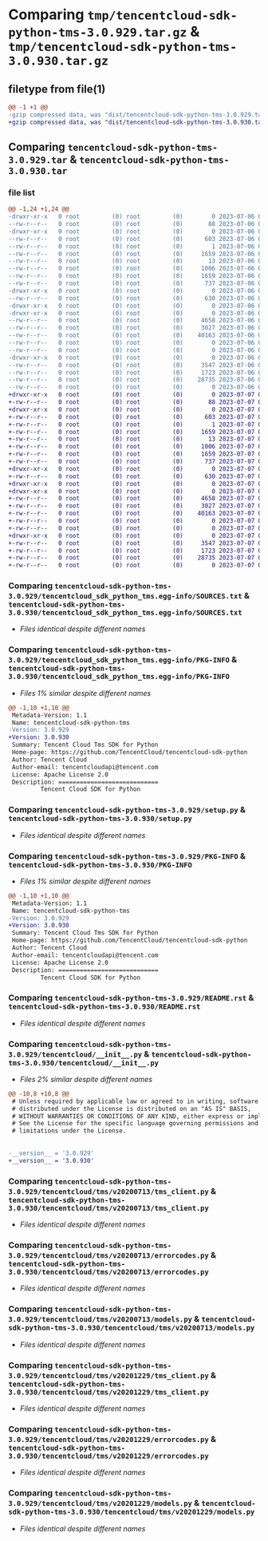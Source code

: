 # Comparing `tmp/tencentcloud-sdk-python-tms-3.0.929.tar.gz` & `tmp/tencentcloud-sdk-python-tms-3.0.930.tar.gz`

## filetype from file(1)

```diff
@@ -1 +1 @@
-gzip compressed data, was "dist/tencentcloud-sdk-python-tms-3.0.929.tar", last modified: Thu Jul  6 00:37:03 2023, max compression
+gzip compressed data, was "dist/tencentcloud-sdk-python-tms-3.0.930.tar", last modified: Fri Jul  7 00:35:05 2023, max compression
```

## Comparing `tencentcloud-sdk-python-tms-3.0.929.tar` & `tencentcloud-sdk-python-tms-3.0.930.tar`

### file list

```diff
@@ -1,24 +1,24 @@
-drwxr-xr-x   0 root         (0) root         (0)        0 2023-07-06 00:37:03.000000 tencentcloud-sdk-python-tms-3.0.929/
--rw-r--r--   0 root         (0) root         (0)       88 2023-07-06 00:37:03.000000 tencentcloud-sdk-python-tms-3.0.929/setup.cfg
-drwxr-xr-x   0 root         (0) root         (0)        0 2023-07-06 00:37:03.000000 tencentcloud-sdk-python-tms-3.0.929/tencentcloud_sdk_python_tms.egg-info/
--rw-r--r--   0 root         (0) root         (0)      603 2023-07-06 00:37:03.000000 tencentcloud-sdk-python-tms-3.0.929/tencentcloud_sdk_python_tms.egg-info/SOURCES.txt
--rw-r--r--   0 root         (0) root         (0)        1 2023-07-06 00:37:03.000000 tencentcloud-sdk-python-tms-3.0.929/tencentcloud_sdk_python_tms.egg-info/dependency_links.txt
--rw-r--r--   0 root         (0) root         (0)     1659 2023-07-06 00:37:03.000000 tencentcloud-sdk-python-tms-3.0.929/tencentcloud_sdk_python_tms.egg-info/PKG-INFO
--rw-r--r--   0 root         (0) root         (0)       13 2023-07-06 00:37:03.000000 tencentcloud-sdk-python-tms-3.0.929/tencentcloud_sdk_python_tms.egg-info/top_level.txt
--rw-r--r--   0 root         (0) root         (0)     1006 2023-07-06 00:37:03.000000 tencentcloud-sdk-python-tms-3.0.929/setup.py
--rw-r--r--   0 root         (0) root         (0)     1659 2023-07-06 00:37:03.000000 tencentcloud-sdk-python-tms-3.0.929/PKG-INFO
--rw-r--r--   0 root         (0) root         (0)      737 2023-07-06 00:37:03.000000 tencentcloud-sdk-python-tms-3.0.929/README.rst
-drwxr-xr-x   0 root         (0) root         (0)        0 2023-07-06 00:37:03.000000 tencentcloud-sdk-python-tms-3.0.929/tencentcloud/
--rw-r--r--   0 root         (0) root         (0)      630 2023-07-06 00:37:03.000000 tencentcloud-sdk-python-tms-3.0.929/tencentcloud/__init__.py
-drwxr-xr-x   0 root         (0) root         (0)        0 2023-07-06 00:37:03.000000 tencentcloud-sdk-python-tms-3.0.929/tencentcloud/tms/
-drwxr-xr-x   0 root         (0) root         (0)        0 2023-07-06 00:37:03.000000 tencentcloud-sdk-python-tms-3.0.929/tencentcloud/tms/v20200713/
--rw-r--r--   0 root         (0) root         (0)     4658 2023-07-06 00:37:03.000000 tencentcloud-sdk-python-tms-3.0.929/tencentcloud/tms/v20200713/tms_client.py
--rw-r--r--   0 root         (0) root         (0)     3027 2023-07-06 00:37:03.000000 tencentcloud-sdk-python-tms-3.0.929/tencentcloud/tms/v20200713/errorcodes.py
--rw-r--r--   0 root         (0) root         (0)    40163 2023-07-06 00:37:03.000000 tencentcloud-sdk-python-tms-3.0.929/tencentcloud/tms/v20200713/models.py
--rw-r--r--   0 root         (0) root         (0)        0 2023-07-06 00:37:03.000000 tencentcloud-sdk-python-tms-3.0.929/tencentcloud/tms/v20200713/__init__.py
--rw-r--r--   0 root         (0) root         (0)        0 2023-07-06 00:37:03.000000 tencentcloud-sdk-python-tms-3.0.929/tencentcloud/tms/__init__.py
-drwxr-xr-x   0 root         (0) root         (0)        0 2023-07-06 00:37:03.000000 tencentcloud-sdk-python-tms-3.0.929/tencentcloud/tms/v20201229/
--rw-r--r--   0 root         (0) root         (0)     3547 2023-07-06 00:37:03.000000 tencentcloud-sdk-python-tms-3.0.929/tencentcloud/tms/v20201229/tms_client.py
--rw-r--r--   0 root         (0) root         (0)     1723 2023-07-06 00:37:03.000000 tencentcloud-sdk-python-tms-3.0.929/tencentcloud/tms/v20201229/errorcodes.py
--rw-r--r--   0 root         (0) root         (0)    28735 2023-07-06 00:37:03.000000 tencentcloud-sdk-python-tms-3.0.929/tencentcloud/tms/v20201229/models.py
--rw-r--r--   0 root         (0) root         (0)        0 2023-07-06 00:37:03.000000 tencentcloud-sdk-python-tms-3.0.929/tencentcloud/tms/v20201229/__init__.py
+drwxr-xr-x   0 root         (0) root         (0)        0 2023-07-07 00:35:05.000000 tencentcloud-sdk-python-tms-3.0.930/
+-rw-r--r--   0 root         (0) root         (0)       88 2023-07-07 00:35:05.000000 tencentcloud-sdk-python-tms-3.0.930/setup.cfg
+drwxr-xr-x   0 root         (0) root         (0)        0 2023-07-07 00:35:05.000000 tencentcloud-sdk-python-tms-3.0.930/tencentcloud_sdk_python_tms.egg-info/
+-rw-r--r--   0 root         (0) root         (0)      603 2023-07-07 00:35:05.000000 tencentcloud-sdk-python-tms-3.0.930/tencentcloud_sdk_python_tms.egg-info/SOURCES.txt
+-rw-r--r--   0 root         (0) root         (0)        1 2023-07-07 00:35:05.000000 tencentcloud-sdk-python-tms-3.0.930/tencentcloud_sdk_python_tms.egg-info/dependency_links.txt
+-rw-r--r--   0 root         (0) root         (0)     1659 2023-07-07 00:35:05.000000 tencentcloud-sdk-python-tms-3.0.930/tencentcloud_sdk_python_tms.egg-info/PKG-INFO
+-rw-r--r--   0 root         (0) root         (0)       13 2023-07-07 00:35:05.000000 tencentcloud-sdk-python-tms-3.0.930/tencentcloud_sdk_python_tms.egg-info/top_level.txt
+-rw-r--r--   0 root         (0) root         (0)     1006 2023-07-07 00:35:05.000000 tencentcloud-sdk-python-tms-3.0.930/setup.py
+-rw-r--r--   0 root         (0) root         (0)     1659 2023-07-07 00:35:05.000000 tencentcloud-sdk-python-tms-3.0.930/PKG-INFO
+-rw-r--r--   0 root         (0) root         (0)      737 2023-07-07 00:35:05.000000 tencentcloud-sdk-python-tms-3.0.930/README.rst
+drwxr-xr-x   0 root         (0) root         (0)        0 2023-07-07 00:35:05.000000 tencentcloud-sdk-python-tms-3.0.930/tencentcloud/
+-rw-r--r--   0 root         (0) root         (0)      630 2023-07-07 00:35:05.000000 tencentcloud-sdk-python-tms-3.0.930/tencentcloud/__init__.py
+drwxr-xr-x   0 root         (0) root         (0)        0 2023-07-07 00:35:05.000000 tencentcloud-sdk-python-tms-3.0.930/tencentcloud/tms/
+drwxr-xr-x   0 root         (0) root         (0)        0 2023-07-07 00:35:05.000000 tencentcloud-sdk-python-tms-3.0.930/tencentcloud/tms/v20200713/
+-rw-r--r--   0 root         (0) root         (0)     4658 2023-07-07 00:35:05.000000 tencentcloud-sdk-python-tms-3.0.930/tencentcloud/tms/v20200713/tms_client.py
+-rw-r--r--   0 root         (0) root         (0)     3027 2023-07-07 00:35:05.000000 tencentcloud-sdk-python-tms-3.0.930/tencentcloud/tms/v20200713/errorcodes.py
+-rw-r--r--   0 root         (0) root         (0)    40163 2023-07-07 00:35:05.000000 tencentcloud-sdk-python-tms-3.0.930/tencentcloud/tms/v20200713/models.py
+-rw-r--r--   0 root         (0) root         (0)        0 2023-07-07 00:35:05.000000 tencentcloud-sdk-python-tms-3.0.930/tencentcloud/tms/v20200713/__init__.py
+-rw-r--r--   0 root         (0) root         (0)        0 2023-07-07 00:35:05.000000 tencentcloud-sdk-python-tms-3.0.930/tencentcloud/tms/__init__.py
+drwxr-xr-x   0 root         (0) root         (0)        0 2023-07-07 00:35:05.000000 tencentcloud-sdk-python-tms-3.0.930/tencentcloud/tms/v20201229/
+-rw-r--r--   0 root         (0) root         (0)     3547 2023-07-07 00:35:05.000000 tencentcloud-sdk-python-tms-3.0.930/tencentcloud/tms/v20201229/tms_client.py
+-rw-r--r--   0 root         (0) root         (0)     1723 2023-07-07 00:35:05.000000 tencentcloud-sdk-python-tms-3.0.930/tencentcloud/tms/v20201229/errorcodes.py
+-rw-r--r--   0 root         (0) root         (0)    28735 2023-07-07 00:35:05.000000 tencentcloud-sdk-python-tms-3.0.930/tencentcloud/tms/v20201229/models.py
+-rw-r--r--   0 root         (0) root         (0)        0 2023-07-07 00:35:05.000000 tencentcloud-sdk-python-tms-3.0.930/tencentcloud/tms/v20201229/__init__.py
```

### Comparing `tencentcloud-sdk-python-tms-3.0.929/tencentcloud_sdk_python_tms.egg-info/SOURCES.txt` & `tencentcloud-sdk-python-tms-3.0.930/tencentcloud_sdk_python_tms.egg-info/SOURCES.txt`

 * *Files identical despite different names*

### Comparing `tencentcloud-sdk-python-tms-3.0.929/tencentcloud_sdk_python_tms.egg-info/PKG-INFO` & `tencentcloud-sdk-python-tms-3.0.930/tencentcloud_sdk_python_tms.egg-info/PKG-INFO`

 * *Files 1% similar despite different names*

```diff
@@ -1,10 +1,10 @@
 Metadata-Version: 1.1
 Name: tencentcloud-sdk-python-tms
-Version: 3.0.929
+Version: 3.0.930
 Summary: Tencent Cloud Tms SDK for Python
 Home-page: https://github.com/TencentCloud/tencentcloud-sdk-python
 Author: Tencent Cloud
 Author-email: tencentcloudapi@tencent.com
 License: Apache License 2.0
 Description: ============================
         Tencent Cloud SDK for Python
```

### Comparing `tencentcloud-sdk-python-tms-3.0.929/setup.py` & `tencentcloud-sdk-python-tms-3.0.930/setup.py`

 * *Files identical despite different names*

### Comparing `tencentcloud-sdk-python-tms-3.0.929/PKG-INFO` & `tencentcloud-sdk-python-tms-3.0.930/PKG-INFO`

 * *Files 1% similar despite different names*

```diff
@@ -1,10 +1,10 @@
 Metadata-Version: 1.1
 Name: tencentcloud-sdk-python-tms
-Version: 3.0.929
+Version: 3.0.930
 Summary: Tencent Cloud Tms SDK for Python
 Home-page: https://github.com/TencentCloud/tencentcloud-sdk-python
 Author: Tencent Cloud
 Author-email: tencentcloudapi@tencent.com
 License: Apache License 2.0
 Description: ============================
         Tencent Cloud SDK for Python
```

### Comparing `tencentcloud-sdk-python-tms-3.0.929/README.rst` & `tencentcloud-sdk-python-tms-3.0.930/README.rst`

 * *Files identical despite different names*

### Comparing `tencentcloud-sdk-python-tms-3.0.929/tencentcloud/__init__.py` & `tencentcloud-sdk-python-tms-3.0.930/tencentcloud/__init__.py`

 * *Files 2% similar despite different names*

```diff
@@ -10,8 +10,8 @@
 # Unless required by applicable law or agreed to in writing, software
 # distributed under the License is distributed on an "AS IS" BASIS,
 # WITHOUT WARRANTIES OR CONDITIONS OF ANY KIND, either express or implied.
 # See the License for the specific language governing permissions and
 # limitations under the License.
 
 
-__version__ = '3.0.929'
+__version__ = '3.0.930'
```

### Comparing `tencentcloud-sdk-python-tms-3.0.929/tencentcloud/tms/v20200713/tms_client.py` & `tencentcloud-sdk-python-tms-3.0.930/tencentcloud/tms/v20200713/tms_client.py`

 * *Files identical despite different names*

### Comparing `tencentcloud-sdk-python-tms-3.0.929/tencentcloud/tms/v20200713/errorcodes.py` & `tencentcloud-sdk-python-tms-3.0.930/tencentcloud/tms/v20200713/errorcodes.py`

 * *Files identical despite different names*

### Comparing `tencentcloud-sdk-python-tms-3.0.929/tencentcloud/tms/v20200713/models.py` & `tencentcloud-sdk-python-tms-3.0.930/tencentcloud/tms/v20200713/models.py`

 * *Files identical despite different names*

### Comparing `tencentcloud-sdk-python-tms-3.0.929/tencentcloud/tms/v20201229/tms_client.py` & `tencentcloud-sdk-python-tms-3.0.930/tencentcloud/tms/v20201229/tms_client.py`

 * *Files identical despite different names*

### Comparing `tencentcloud-sdk-python-tms-3.0.929/tencentcloud/tms/v20201229/errorcodes.py` & `tencentcloud-sdk-python-tms-3.0.930/tencentcloud/tms/v20201229/errorcodes.py`

 * *Files identical despite different names*

### Comparing `tencentcloud-sdk-python-tms-3.0.929/tencentcloud/tms/v20201229/models.py` & `tencentcloud-sdk-python-tms-3.0.930/tencentcloud/tms/v20201229/models.py`

 * *Files identical despite different names*

